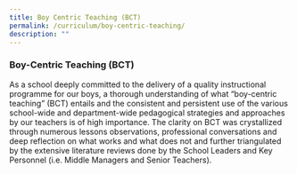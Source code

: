 ```yaml
---
title: Boy Centric Teaching (BCT)
permalink: /curriculum/boy-centric-teaching/
description: ""
---
```

### **Boy-Centric Teaching (BCT)**

As a school deeply committed to the delivery of a quality instructional programme for our boys, a thorough understanding of what “boy-centric teaching” (BCT) entails and the consistent and persistent use of the various school-wide and department-wide pedagogical strategies and approaches by our teachers is of high importance. The clarity on BCT was crystallized through numerous lessons observations, professional conversations and deep reflection on what works and what does not and further triangulated by the extensive literature reviews done by the School Leaders and Key Personnel (i.e. Middle Managers and Senior Teachers).
